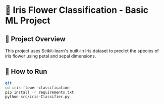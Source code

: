 # 🌸 Iris Flower Classification - Basic ML Project 

## 🧠 Project Overview
This project uses Scikit-learn's built-in Iris dataset to predict the species of iris flower using petal and sepal dimensions.

## 🚀 How to Run

```bash
git 
cd iris-flower-classification
pip install -r requirements.txt
python src/iris-Classifier.py

